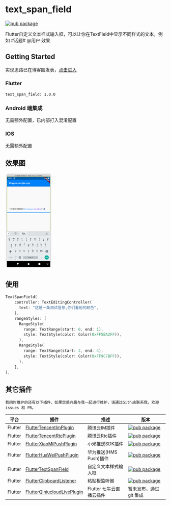 # text_span_field
[![pub package](https://img.shields.io/pub/v/text_span_field.svg)](https://pub.dartlang.org/packages/text_span_field)

Flutter自定义文本样式输入框，可以让你在TextField中显示不同样式的文本，例如 #话题# @用户 效果

## Getting Started
实现思路已在博客园发表，[点击进入](https://www.cnblogs.com/adversary/p/12580658.html)


### Flutter
```
text_span_field: 1.0.0
```

### Android 端集成
无需额外配置，已内部打入混淆配置

### IOS
无需额外配置

## 效果图
<img src="https://raw.githubusercontent.com/JiangJuHong/access-images/master/FlutterTextSpanField/iShot2020-03-2711.59.23.png" height="300em" style="max-width:100%;display: inline-block;"/>

## 使用
```dart
TextSpanField(
    controller: TextEditingController(
      text: "这是一条测试信息,你们看他的颜色",
    ),
    rangeStyles: [
      RangeStyle(
        range: TextRange(start: 0, end: 1),
        style: TextStyle(color: Color(0xFF5BA2FF)),
      ),
      RangeStyle(
        range: TextRange(start: 3, end: 4),
        style: TextStyle(color: Color(0xFF9C7BFF)),
      ),
    ],
),
```


## 其它插件
````
我同时维护的还有以下插件，如果您感兴趣与我一起进行维护，请通过Github联系我，欢迎 issues 和 PR。
````
| 平台 | 插件  |  描述  |  版本  |
| ---- | ----  | ---- |  ---- | 
| Flutter | [FlutterTencentImPlugin](https://github.com/JiangJuHong/FlutterTencentImPlugin)  | 腾讯云IM插件 | [![pub package](https://img.shields.io/pub/v/tencent_im_plugin.svg)](https://pub.dartlang.org/packages/tencent_im_plugin) | 
| Flutter | [FlutterTencentRtcPlugin](https://github.com/JiangJuHong/FlutterTencentRtcPlugin)  | 腾讯云Rtc插件 | [![pub package](https://img.shields.io/pub/v/tencent_rtc_plugin.svg)](https://pub.dartlang.org/packages/tencent_rtc_plugin) | 
| Flutter | [FlutterXiaoMiPushPlugin](https://github.com/JiangJuHong/FlutterXiaoMiPushPlugin)  | 小米推送SDK插件 | [![pub package](https://img.shields.io/pub/v/xiao_mi_push_plugin.svg)](https://pub.dartlang.org/packages/xiao_mi_push_plugin) | 
| Flutter | [FlutterHuaWeiPushPlugin](https://github.com/JiangJuHong/FlutterHuaWeiPushPlugin)  | 华为推送(HMS Push)插件 | [![pub package](https://img.shields.io/pub/v/hua_wei_push_plugin.svg)](https://pub.dartlang.org/packages/hua_wei_push_plugin) | 
| Flutter | [FlutterTextSpanField](https://github.com/JiangJuHong/FlutterTextSpanField)  | 自定义文本样式输入框 | [![pub package](https://img.shields.io/pub/v/text_span_field.svg)](https://pub.dartlang.org/packages/text_span_field) | 
| Flutter | [FlutterClipboardListener](https://github.com/JiangJuHong/FlutterClipboardListener)  | 粘贴板监听器 | [![pub package](https://img.shields.io/pub/v/clipboard_listener.svg)](https://pub.dartlang.org/packages/clipboard_listener) | 
| Flutter | [FlutterQiniucloudLivePlugin](https://github.com/JiangJuHong/FlutterQiniucloudLivePlugin)  | Flutter 七牛云直播云插件 | 暂未发布，通过 git 集成 | 
